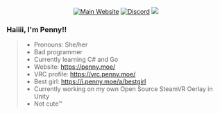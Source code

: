 <p align="center">
  <a href="https://penny.moe" target="_blank"><img alt="Main Website" src="https://img.shields.io/website?label=penny.moe&style=for-the-badge&url=https%3A%2F%2Fpenny.moe" /></a>
  <a href="https://discord.com/users/875251523641294869" target="_blank"><img alt="Discord" src="https://img.shields.io/static/v1?label=Penny&message=%239538&style=for-the-badge&logo=appveyor&color=7289DA&logo=Discord" /></a>
  <img src="https://img.shields.io/static/v1?label=Pronouns&message=she/her&color=E6A1FF&style=for-the-badge" />
</p>

### Haiiii, I'm Penny!!

> - Pronouns: She/her
> - Bad programmer
> - Currently learning C# and Go
> - Website: https://penny.moe/
> - VRC profile: https://vrc.penny.moe/
> - Best girl: https://i.penny.moe/a/bestgirl
> - Currently working on my own Open Source SteamVR Oerlay in Unity
> - Not cute™ 

<p align="center">
    <img alt="" src="https://komarev.com/ghpvc/?username=mintlily&color=brightgreen&style=flat-square" />
  </p>
